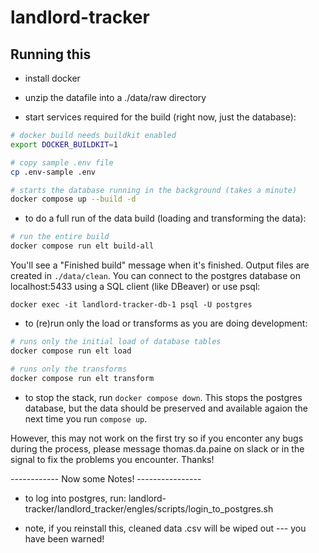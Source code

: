 # landlord-tracker

## Running this

* install docker

* unzip the datafile into a ./data/raw directory

* start services required for the build (right now, just the database):

```sh
# docker build needs buildkit enabled
export DOCKER_BUILDKIT=1

# copy sample .env file
cp .env-sample .env

# starts the database running in the background (takes a minute)
docker compose up --build -d
```

* to do a full run of the data build (loading and transforming the data):

```sh
# run the entire build
docker compose run elt build-all
```

You'll see a "Finished build" message when it's finished. Output files are created
in `./data/clean`. You can connect to the postgres database on localhost:5433 using
a SQL client (like DBeaver) or use psql:

```docker exec -it landlord-tracker-db-1 psql -U postgres```

* to (re)run only the load or transforms as you are doing development:

```sh
# runs only the initial load of database tables
docker compose run elt load

# runs only the transforms
docker compose run elt transform
```

* to stop the stack, run `docker compose down`. This stops the postgres
database, but the data should be preserved and available agaion the next time
you run `compose up`.

However, this may not work on the first try so if you enconter any bugs during the process, please message thomas.da.paine on slack or in the signal to fix the problems you encounter. Thanks!


------------ Now some Notes! ----------------

- to log into postgres, run: landlord-tracker/landlord_tracker/engles/scripts/login_to_postgres.sh

- note, if you reinstall this, cleaned data .csv will be wiped out --- you have been warned!